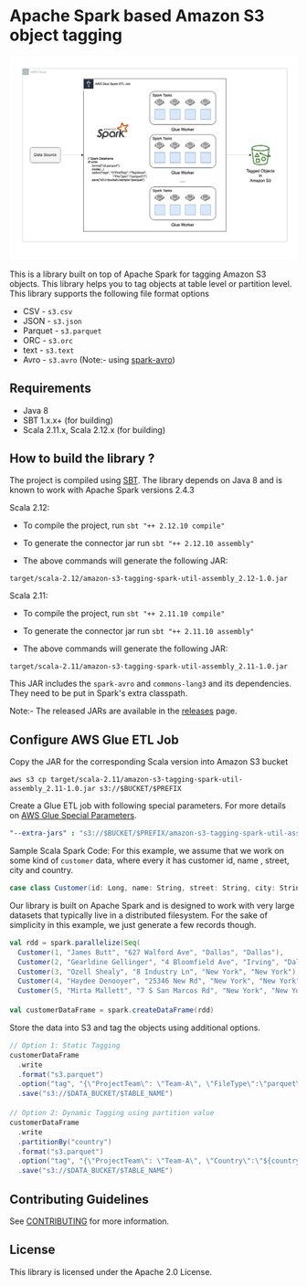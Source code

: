 # Apache Spark based Amazon S3 object tagging 

![Arch](docs/s3_tagging_spark.jpg)

This is a library built on top of Apache Spark for tagging Amazon S3 objects. This library helps you to tag objects at table level or partition level. This library supports the following file format options 

* CSV - `s3.csv`
* JSON - `s3.json` 
* Parquet - `s3.parquet`
* ORC - `s3.orc` 
* text - `s3.text` 
* Avro - `s3.avro` (Note:- using [spark-avro](https://mvnrepository.com/artifact/org.apache.spark/spark-avro_2.12/2.4.3))

## Requirements

* Java 8
* SBT 1.x.x+ (for building)
* Scala 2.11.x, Scala 2.12.x (for building)

## How to build the library ?

The project is compiled using [SBT](https://www.scala-sbt.org/1.x/docs/Command-Line-Reference.html). The library depends on Java 8 and is known to work with Apache Spark versions 2.4.3

Scala 2.12:

* To compile the project, run `sbt "++ 2.12.10 compile"`
* To generate the connector jar run `sbt "++ 2.12.10 assembly"`

* The above commands will generate the following JAR:
```
target/scala-2.12/amazon-s3-tagging-spark-util-assembly_2.12-1.0.jar
```

Scala 2.11:

* To compile the project, run `sbt "++ 2.11.10 compile"`
* To generate the connector jar run `sbt "++ 2.11.10 assembly"`

* The above commands will generate the following JAR:
```
target/scala-2.11/amazon-s3-tagging-spark-util-assembly_2.11-1.0.jar
```

This JAR includes the `spark-avro` and `commons-lang3` and its dependencies. They need to be put in Spark's extra classpath. 

Note:- The released JARs are available in the [releases](https://github.com/awslabs/amazon-s3-tagging-spark-util/releases) page. 

## Configure AWS Glue ETL Job

Copy the JAR for the corresponding Scala version into Amazon S3 bucket
```shell
aws s3 cp target/scala-2.11/amazon-s3-tagging-spark-util-assembly_2.11-1.0.jar s3://$BUCKET/$PREFIX
```

Create a Glue ETL job with following special parameters. For more details on [AWS Glue Special Parameters](https://docs.aws.amazon.com/glue/latest/dg/aws-glue-programming-etl-glue-arguments.html).

```yaml
"--extra-jars" : "s3://$BUCKET/$PREFIX/amazon-s3-tagging-spark-util-assembly_2.11-1.0.jar"
```

Sample Scala Spark Code: For this example, we assume that we work on some kind of `customer` data, where every it has customer id, name , street, city and country.

```scala
case class Customer(id: Long, name: String, street: String, city: String, country: String)
```
Our library is built on Apache Spark and is designed to work with very large datasets that typically live in a distributed filesystem. For the sake of simplicity in this example, we just generate a few records though.

```scala
val rdd = spark.parallelize(Seq(
  Customer(1, "James Butt", "627 Walford Ave", "Dallas", "Dallas"),
  Customer(2, "Gearldine Gellinger", "4 Bloomfield Ave", "Irving", "Dallas"),
  Customer(3, "Ozell Shealy", "8 Industry Ln", "New York", "New York"),
  Customer(4, "Haydee Denooyer", "25346 New Rd", "New York", "New York"),
  Customer(5, "Mirta Mallett", "7 S San Marcos Rd", "New York", "New York")))

val customerDataFrame = spark.createDataFrame(rdd)
```

Store the data into S3 and tag the objects using additional options.

```scala
// Option 1: Static Tagging
customerDataFrame
  .write
  .format("s3.parquet")
  .option("tag", "{\"ProjectTeam\": \"Team-A\", \"FileType\":\"parquet\"}")
  .save("s3://$DATA_BUCKET/$TABLE_NAME")

// Option 2: Dynamic Tagging using partition value
customerDataFrame
  .write
  .partitionBy("country")
  .format("s3.parquet")
  .option("tag", "{\"ProjectTeam\": \"Team-A\", \"Country\":\"${country}\"}")
  .save("s3://$DATA_BUCKET/$TABLE_NAME")
```


## Contributing Guidelines

See [CONTRIBUTING](CONTRIBUTING.md) for more information.


## License

This library is licensed under the Apache 2.0 License.
